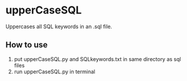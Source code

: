 # upperCaseSQL
Uppercases all SQL keywords in an .sql file.


## How to use
1. put upperCaseSQL.py and SQLkeywords.txt in same directory as sql files
2. run upperCaseSQL.py in terminal
